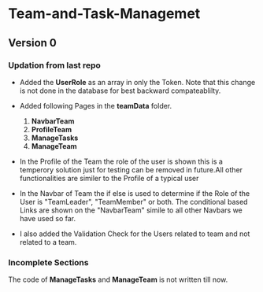 # Team-and-Task-Managemet
## Version 0

### Updation from last repo

- Added the **UserRole** as an array in only the Token. Note that this change is not done in the database for best backward compateablilty.
- Added following Pages in the **teamData** folder.

  1. **NavbarTeam**
  2. **ProfileTeam**
  3. **ManageTasks**
  4. **ManageTeam**

- In the Profile of the Team the role of the user is shown this is a temperory solution just for testing can be removed in future.All other functionalities are similer to the Profile of a typical user
- In the Navbar of Team the if else is used to determine if the Role of the User is "TeamLeader", "TeamMember" or both. The conditional based Links are shown on the "NavbarTeam" simile to all other Navbars we have used so far.
- I also added the Validation Check for the Users related to team and not related to a team.

### Incomplete Sections

The code of **ManageTasks** and **ManageTeam** is not written till now.
